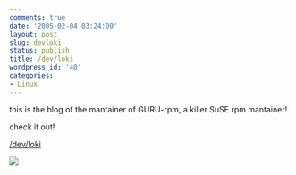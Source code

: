 ```yaml
---
comments: true
date: '2005-02-04 03:24:00'
layout: post
slug: devloki
status: publish
title: /dev/loki
wordpress_id: '40'
categories:
- Linux
---
```


this is the blog of the mantainer of GURU-rpm, a killer SuSE rpm mantainer!
  

  
check it out!
  

  
[/dev/loki](http://dev-loki.blogspot.com/)

[![](http://www.feedburner.com/fb/images/pub/flchklt.gif)](http://feeds.feedburner.com/zekussuse)
